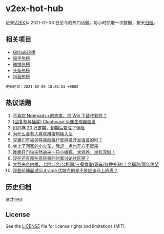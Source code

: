 # v2ex-hot-hub

 记录[V2EX](https://www.v2ex.com/)从 2021-01-06 日至今的热门话题。每小时抓取一次数据，按天[归档](archives)。
 
 ## 相关项目

- [GitHub热榜](https://github.com/lonnyzhang423/github-hot-hub)
- [知乎热榜](https://github.com/lonnyzhang423/zhihu-hot-hub)
- [微博热榜](https://github.com/lonnyzhang423/weibo-hot-hub)
- [头条热榜](https://github.com/lonnyzhang423/toutiao-hot-hub)
- [抖音热榜](https://github.com/lonnyzhang423/douyin-hot-hub)


 `更新时间：2021-02-05 18:03:53 +0800`

## 热议话题

1. [不喜欢 Notepad++的态度，求 Win 下替代软件？](https://www.v2ex.com/t/751483)
1. [[回复参与抽奖] Clubhouse 头像生成器首发](https://www.v2ex.com/t/751338)
1. [妈妈存 20 万定期，到期后变成了保险](https://www.v2ex.com/t/751490)
1. [为什么会有人喜欢用搜狗输入法](https://www.v2ex.com/t/751426)
1. [兄弟们有被领导突然强行安排换开发语言的吗？](https://www.v2ex.com/t/751355)
1. [坐上了回家的小火车，我却一点也开心不起来](https://www.v2ex.com/t/751388)
1. [昨晚开门钻突然进来一只小橘猫，求领养，坐标深圳！](https://www.v2ex.com/t/751440)
1. [现在还有那些高质量的时事讨论社区啊？](https://www.v2ex.com/t/751371)
1. [大型央企内推，七险二金/公租房/三餐食堂/班车/各种补贴/工会福利/高年终奖](https://www.v2ex.com/t/751375)
1. [那些前端面试问 iframe 优缺点的是不是应该马上逃离？](https://www.v2ex.com/t/751502)

## 历史归档

[archives](archives)

## License

See the [LICENSE](LICENSE) file for license rights and limitations (MIT).
